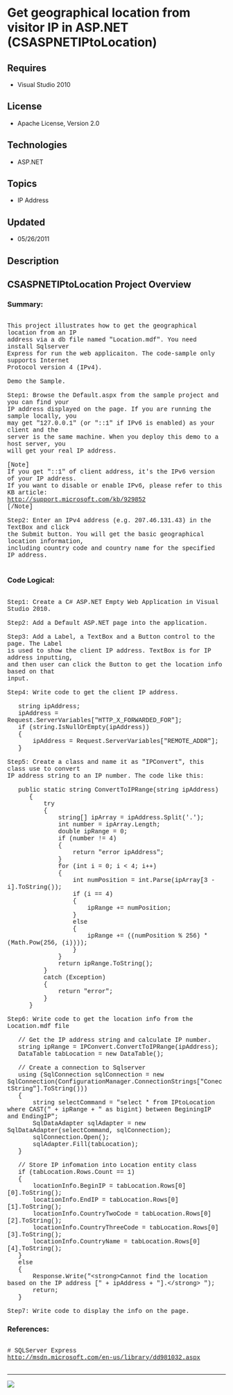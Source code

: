 # Get geographical location from visitor IP in ASP.NET (CSASPNETIPtoLocation)
## Requires
- Visual Studio 2010
## License
- Apache License, Version 2.0
## Technologies
- ASP.NET
## Topics
- IP Address
## Updated
- 05/26/2011
## Description

<p style="font-family:Courier New"></p>
<h2>CSASPNETIPtoLocation Project Overview</h2>
<p style="font-family:Courier New"></p>
<h3>Summary:</h3>
<p style="font-family:Courier New"><br>
This project illustrates how to get the geographical location from an IP<br>
address via a db file named &quot;Location.mdf&quot;. You need install Sqlserver <br>
Express for run the web applicaiton. The code-sample only supports Internet<br>
Protocol version 4 (IPv4).<br>
<br>
Demo the Sample.<br>
<br>
Step1: Browse the Default.aspx from the sample project and you can find your <br>
IP address displayed on the page. If you are running the sample locally, you <br>
may get &quot;127.0.0.1&quot; (or &quot;::1&quot; if IPv6 is enabled) as your client and the
<br>
server is the same machine. When you deploy this demo to a host server, you <br>
will get your real IP address.<br>
<br>
[Note]<br>
If you get &quot;::1&quot; of client address, it's the IPv6 version of your IP address.
<br>
If you want to disable or enable IPv6, please refer to this KB article: <br>
<a target="_blank" href="http://support.microsoft.com/kb/929852">http://support.microsoft.com/kb/929852</a><br>
[/Note]<br>
<br>
Step2: Enter an IPv4 address (e.g. 207.46.131.43) in the TextBox and click <br>
the Submit button. You will get the basic geographical location information, <br>
including country code and country name for the specified IP address.<br>
<br>
</p>
<h3>Code Logical:</h3>
<p style="font-family:Courier New"><br>
Step1: Create a C# ASP.NET Empty Web Application in Visual Studio 2010.<br>
<br>
Step2: Add a Default ASP.NET page into the application.<br>
<br>
Step3: Add a Label, a TextBox and a Button control to the page. The Label<br>
is used to show the client IP address. TextBox is for IP address inputting,<br>
and then user can click the Button to get the location info based on that<br>
input.<br>
<br>
Step4: Write code to get the client IP address.<br>
<br>
&nbsp; &nbsp;string ipAddress;<br>
&nbsp; &nbsp;ipAddress = Request.ServerVariables[&quot;HTTP_X_FORWARDED_FOR&quot;];<br>
&nbsp; &nbsp;if (string.IsNullOrEmpty(ipAddress))<br>
&nbsp; &nbsp;{<br>
&nbsp; &nbsp; &nbsp; &nbsp;ipAddress = Request.ServerVariables[&quot;REMOTE_ADDR&quot;];<br>
&nbsp; &nbsp;}<br>
<br>
Step5: Create a class and name it as &quot;IPConvert&quot;, this class use to convert<br>
IP address string to an IP number. The code like this:<br>
<br>
&nbsp; &nbsp;public static string ConvertToIPRange(string ipAddress)<br>
&nbsp; &nbsp; &nbsp; {<br>
&nbsp; &nbsp; &nbsp; &nbsp; &nbsp; try<br>
&nbsp; &nbsp; &nbsp; &nbsp; &nbsp; {<br>
&nbsp; &nbsp; &nbsp; &nbsp; &nbsp; &nbsp; &nbsp; string[] ipArray = ipAddress.Split('.');<br>
&nbsp; &nbsp; &nbsp; &nbsp; &nbsp; &nbsp; &nbsp; int number = ipArray.Length;<br>
&nbsp; &nbsp; &nbsp; &nbsp; &nbsp; &nbsp; &nbsp; double ipRange = 0;<br>
&nbsp; &nbsp; &nbsp; &nbsp; &nbsp; &nbsp; &nbsp; if (number != 4)<br>
&nbsp; &nbsp; &nbsp; &nbsp; &nbsp; &nbsp; &nbsp; {<br>
&nbsp; &nbsp; &nbsp; &nbsp; &nbsp; &nbsp; &nbsp; &nbsp; &nbsp; return &quot;error ipAddress&quot;;<br>
&nbsp; &nbsp; &nbsp; &nbsp; &nbsp; &nbsp; &nbsp; }<br>
&nbsp; &nbsp; &nbsp; &nbsp; &nbsp; &nbsp; &nbsp; for (int i = 0; i &lt; 4; i&#43;&#43;)<br>
&nbsp; &nbsp; &nbsp; &nbsp; &nbsp; &nbsp; &nbsp; {<br>
&nbsp; &nbsp; &nbsp; &nbsp; &nbsp; &nbsp; &nbsp; &nbsp; &nbsp; int numPosition = int.Parse(ipArray[3 - i].ToString());<br>
&nbsp; &nbsp; &nbsp; &nbsp; &nbsp; &nbsp; &nbsp; &nbsp; &nbsp; if (i == 4)<br>
&nbsp; &nbsp; &nbsp; &nbsp; &nbsp; &nbsp; &nbsp; &nbsp; &nbsp; {<br>
&nbsp; &nbsp; &nbsp; &nbsp; &nbsp; &nbsp; &nbsp; &nbsp; &nbsp; &nbsp; &nbsp; ipRange &#43;= numPosition;<br>
&nbsp; &nbsp; &nbsp; &nbsp; &nbsp; &nbsp; &nbsp; &nbsp; &nbsp; }<br>
&nbsp; &nbsp; &nbsp; &nbsp; &nbsp; &nbsp; &nbsp; &nbsp; &nbsp; else<br>
&nbsp; &nbsp; &nbsp; &nbsp; &nbsp; &nbsp; &nbsp; &nbsp; &nbsp; {<br>
&nbsp; &nbsp; &nbsp; &nbsp; &nbsp; &nbsp; &nbsp; &nbsp; &nbsp; &nbsp; &nbsp; ipRange &#43;= ((numPosition % 256) * (Math.Pow(256, (i))));<br>
&nbsp; &nbsp; &nbsp; &nbsp; &nbsp; &nbsp; &nbsp; &nbsp; &nbsp; }<br>
&nbsp; &nbsp; &nbsp; &nbsp; &nbsp; &nbsp; &nbsp; }<br>
&nbsp; &nbsp; &nbsp; &nbsp; &nbsp; &nbsp; &nbsp; return ipRange.ToString();<br>
&nbsp; &nbsp; &nbsp; &nbsp; &nbsp; }<br>
&nbsp; &nbsp; &nbsp; &nbsp; &nbsp; catch (Exception)<br>
&nbsp; &nbsp; &nbsp; &nbsp; &nbsp; {<br>
&nbsp; &nbsp; &nbsp; &nbsp; &nbsp; &nbsp; &nbsp; return &quot;error&quot;;<br>
&nbsp; &nbsp; &nbsp; &nbsp; &nbsp; }<br>
&nbsp; &nbsp; &nbsp; }<br>
<br>
Step6: Write code to get the location info from the Location.mdf file<br>
&nbsp; &nbsp; &nbsp; <br>
&nbsp; &nbsp;// Get the IP address string and calculate IP number.<br>
&nbsp; &nbsp;string ipRange = IPConvert.ConvertToIPRange(ipAddress);<br>
&nbsp; &nbsp;DataTable tabLocation = new DataTable();<br>
<br>
&nbsp; &nbsp;// Create a connection to Sqlserver<br>
&nbsp; &nbsp;using (SqlConnection sqlConnection = new SqlConnection(ConfigurationManager.ConnectionStrings[&quot;ConectString&quot;].ToString()))<br>
&nbsp; &nbsp;{<br>
&nbsp; &nbsp; &nbsp; &nbsp;string selectCommand = &quot;select * from IPtoLocation where CAST(&quot; &#43; ipRange &#43; &quot; as bigint) between BeginingIP and EndingIP&quot;;<br>
&nbsp; &nbsp; &nbsp; &nbsp;SqlDataAdapter sqlAdapter = new SqlDataAdapter(selectCommand, sqlConnection);<br>
&nbsp; &nbsp; &nbsp; &nbsp;sqlConnection.Open();<br>
&nbsp; &nbsp; &nbsp; &nbsp;sqlAdapter.Fill(tabLocation);<br>
&nbsp; &nbsp;}<br>
<br>
&nbsp; &nbsp;// Store IP infomation into Location entity class<br>
&nbsp; &nbsp;if (tabLocation.Rows.Count == 1)<br>
&nbsp; &nbsp;{<br>
&nbsp; &nbsp; &nbsp; &nbsp;locationInfo.BeginIP = tabLocation.Rows[0][0].ToString();<br>
&nbsp; &nbsp; &nbsp; &nbsp;locationInfo.EndIP = tabLocation.Rows[0][1].ToString();<br>
&nbsp; &nbsp; &nbsp; &nbsp;locationInfo.CountryTwoCode = tabLocation.Rows[0][2].ToString();<br>
&nbsp; &nbsp; &nbsp; &nbsp;locationInfo.CountryThreeCode = tabLocation.Rows[0][3].ToString();<br>
&nbsp; &nbsp; &nbsp; &nbsp;locationInfo.CountryName = tabLocation.Rows[0][4].ToString();<br>
&nbsp; &nbsp;}<br>
&nbsp; &nbsp;else<br>
&nbsp; &nbsp;{<br>
&nbsp; &nbsp; &nbsp; &nbsp;Response.Write(&quot;&lt;strong&gt;Cannot find the location based on the IP address [&quot; &#43; ipAddress &#43; &quot;].&lt;/strong&gt; &quot;);<br>
&nbsp; &nbsp; &nbsp; &nbsp;return;<br>
&nbsp; &nbsp;}<br>
<br>
Step7: Write code to display the info on the page.<br>
</p>
<h3>References:</h3>
<p style="font-family:Courier New"><br>
# SQLServer Express<br>
<a target="_blank" href="http://msdn.microsoft.com/en-us/library/dd981032.aspx">http://msdn.microsoft.com/en-us/library/dd981032.aspx</a><br>
<br>
</p>
<hr>
<div><a href="http://go.microsoft.com/?linkid=9759640" style="margin-top:3px"><img src="http://bit.ly/onecodelogo">
</a></div>
